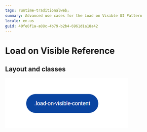 ```yaml
---
tags: runtime-traditionalweb; 
summary: Advanced use cases for the Load on Visible UI Pattern
locale: en-us
guid: 40fe6f1a-a08c-4b79-b2b4-6961d1a18a42
---
```


# Load on Visible Reference

## Layout and classes

![](<images/loadonvisible-2-diag.png>)


